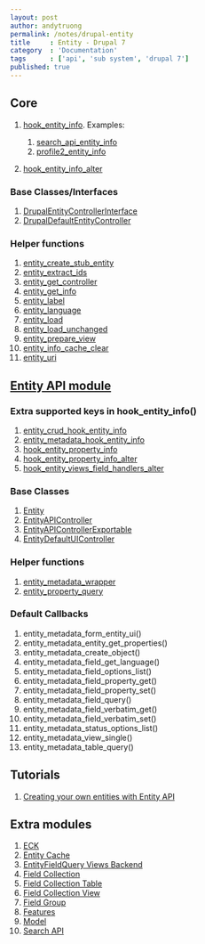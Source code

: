 ```yaml
---
layout: post
author: andytruong
permalink: /notes/drupal-entity
title     : Entity - Drupal 7
category  : 'Documentation'
tags      : ['api', 'sub system', 'drupal 7']
published: true
---
```


## Core

1. [hook_entity_info](http://goo.gl/ZzZll). Examples:

    1. [search_api_entity_info](http://goo.gl/CAGSs)
    1. [profile2_entity_info](http://goo.gl/bokMS)

1. [hook_entity_info_alter](http://goo.gl/lHdxV)

### Base Classes/Interfaces

1. [DrupalEntityControllerInterface](http://goo.gl/cLsak)
1. [DrupalDefaultEntityController](http://goo.gl/y0gjP)

### Helper functions

1. [entity_create_stub_entity](http://goo.gl/fgh3X)
1. [entity_extract_ids](http://goo.gl/Mt5i1)
1. [entity_get_controller](http://goo.gl/e7BHy)
1. [entity_get_info](http://goo.gl/Qsc4Y)
1. [entity_label](http://goo.gl/aQrbH)
1. [entity_language](http://goo.gl/DQCZn)
1. [entity_load](http://goo.gl/zQgGo)
1. [entity_load_unchanged](http://goo.gl/vg1zY)
1. [entity_prepare_view](http://goo.gl/jY875)
1. [entity_info_cache_clear](http://goo.gl/aOXCe)
1. [entity_uri](http://goo.gl/tL6Ao)

## [Entity API module](http://goo.gl/l3jtF)

### Extra supported keys in hook_entity_info()

1. [entity_crud_hook_entity_info](http://goo.gl/mfH94)
1. [entity_metadata_hook_entity_info](http://goo.gl/5SOT0)
1. [hook_entity_property_info](http://goo.gl/1AcqI)
1. [hook_entity_property_info_alter](http://goo.gl/qlkmd)
1. [hook_entity_views_field_handlers_alter](http://goo.gl/K6fmg)

### Base Classes

1. [Entity](http://goo.gl/EGDUt)
1. [EntityAPIController](http://goo.gl/rGk4u)
1. [EntityAPIControllerExportable](http://goo.gl/Lg8HC)
1. [EntityDefaultUIController](http://goo.gl/04Fzh)

### Helper functions

1. [entity_metadata_wrapper](http://goo.gl/SDy40)
1. [entity_property_query](http://goo.gl/RCFHv)

### Default Callbacks

1. entity_metadata_form_entity_ui()
1. entity_metadata_entity_get_properties()
1. entity_metadata_create_object()
1. entity_metadata_field_get_language()
1. entity_metadata_field_options_list()
1. entity_metadata_field_property_get()
1. entity_metadata_field_property_set()
1. entity_metadata_field_query()
1. entity_metadata_field_verbatim_get()
1. entity_metadata_field_verbatim_set()
1. entity_metadata_status_options_list()
1. entity_metadata_view_single()
1. entity_metadata_table_query()

## Tutorials

1. [Creating your own entities with Entity API](http://goo.gl/maquD)

## Extra modules

1. [ECK](http://goo.gl/68df1)
1. [Entity Cache](http://drupal.org/project/entitycache)
1. [EntityFieldQuery Views Backend](http://drupal.org/project/efq_views)
1. [Field Collection](http://drupal.org/project/field_collection)
1. [Field Collection Table](http://drupal.org/project/field_collection_table)
1. [Field Collection View](http://drupal.org/project/field_collection_views)
1. [Field Group](http://drupal.org/project/field_group)
1. [Features](http://drupal.org/project/features)
1. [Model](http://drupal.org/project/model)
1. [Search API](http://drupal.org/project/search_api)
